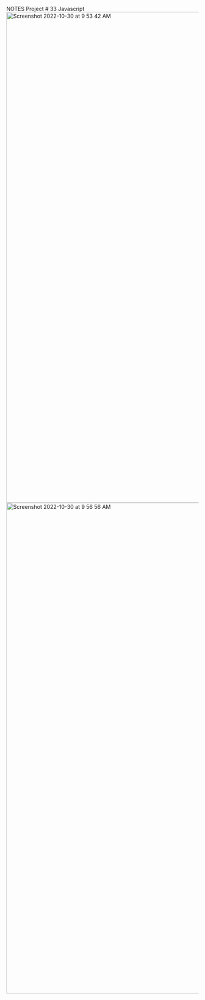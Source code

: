 NOTES Project # 33 Javascript
<img width="1287" alt="Screenshot 2022-10-30 at 9 53 42 AM" src="https://user-images.githubusercontent.com/110871707/198882486-7fecff3a-8f6d-403e-8a1f-0487077cfd10.png">
<img width="1287" alt="Screenshot 2022-10-30 at 9 56 56 AM" src="https://user-images.githubusercontent.com/110871707/198882493-a217f17c-8cb1-446e-952d-cd3045bb4fc8.png">
